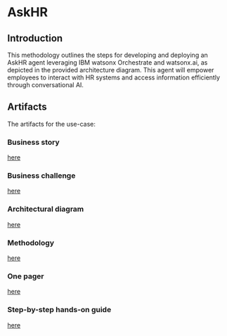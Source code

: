 # AskHR

## Introduction

This methodology outlines the steps for developing and deploying an AskHR agent leveraging IBM watsonx Orchestrate and watsonx.ai, as depicted in the provided architecture diagram. This agent will empower employees to interact with HR systems and access information efficiently through conversational AI.


## Artifacts

The artifacts for the use-case:

### Business story 
[here](https://github.ibm.com/skol/agentic-ai-client-bootcamp/blob/main/usecases/ask-hr/AskHR_business_story_r1.pptx)

### Business challenge 
[here](https://github.ibm.com/skol/agentic-ai-client-bootcamp/blob/main/usecases/ask-hr/AskHR_business_challenge_r1.pptx)

### Architectural diagram 
[here](https://github.ibm.com/skol/agentic-ai-client-bootcamp/blob/main/usecases/ask-hr/AskHR_architecture_r1.pptx)

### Methodology 
[here](https://github.ibm.com/skol/agentic-ai-client-bootcamp/blob/main/usecases/ask-hr/AskHR_methodology_r1.pptx)

### One pager
[here](https://github.ibm.com/skol/agentic-ai-client-bootcamp/blob/main/usecases/ask-hr/AskHR_one_pager_r1.pptx)

### Step-by-step hands-on guide 
[here]([https://yourproject.readthedocs.io/en/latest/](https://github.ibm.com/skol/agentic-ai-client-bootcamp/blob/main/usecases/ask-hr/hands-on-lab-askhr.md))
